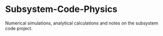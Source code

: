 # Subsystem-Code-Physics
 Numerical simulations, analytical calculations and notes on the subsystem code project.
